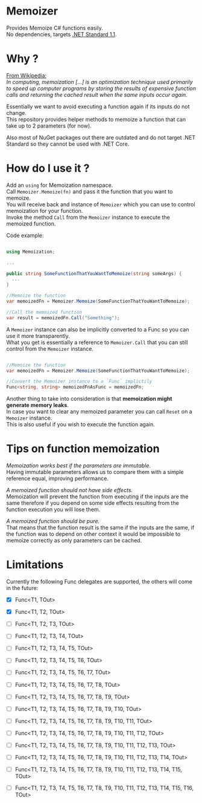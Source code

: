 # Memoizer

Provides Memoize C# functions easily.  
No dependencies, targets [.NET Standard 1.1](https://github.com/dotnet/standard/blob/master/docs/versions/netstandard1.1.md).  

# Why ?

[From Wikipedia:](https://en.wikipedia.org/wiki/Memoization)  
_In computing, memoization [...] is an optimization technique used primarily to speed up computer programs by storing the results of expensive function calls and returning the cached result when the same inputs occur again._

Essentially we want to avoid executing a function again if its inputs do not change.  
This repository provides helper methods to memoize a function that can take up to 2 parameters (for now).

Also most of NuGet packages out there are outdated and do not target .NET Standard so they cannot be used with .NET Core.  

# How do I use it ?

Add an `using` for Memoization namespace.  
Call `Memoizer.Memoize(fn)` and pass it the function that you want to memoize.  
You will receive back and instance of `Memoizer` which you can use to control memoization for your function.  
Invoke the method `Call` from the `Memoizer` instance to execute the memoized function.  

Code example:

```csharp

using Memoization;

...

public string SomeFunctionThatYouWantToMemoize(string someArgs) {
  ...
}

//Memoize the function
var memoizedFn = Memoizer.Memoize(SomeFunctionThatYouWantToMemoize);

//Call the memoized function
var result = memoizedFn.Call("Something");

```

A `Memoizer` instance can also be implicitly converted to a Func so you can use it more transparently.  
What you get is essentially a reference to `Memoizer.Call` that you can still control from the `Memoizer` instance.  

```csharp

//Memoize the function
var memoizedFn = Memoizer.Memoize(SomeFunctionThatYouWantToMemoize);

//Convert the Memoizer instance to a `Func` implictily
Func<string, string> memoizedFnAsFunc = memoizedFn;

```

Another thing to take into consideration is that **memoization might generate memory leaks**.  
In case you want to clear any memoized parameter you can call `Reset` on a `Memoizer` instance.  
This is also useful if you wish to execute the function again.

# Tips on function memoization

_Memoization works best if the parameters are immutable_.  
Having immutable parameters allows us to compare them with a simple reference equal, improving performance.

_A memoized function should not have side effects._  
Memoization will prevent the function from executing if the inputs are the same therefore if you depend on some side effects resulting from the function execution you will lose them.  

_A memoized function should be pure._  
That means that the function result is the same if the inputs are the same, if the function was to depend on other context it would be impossible to memoize correctly as only parameters can be cached. 

# Limitations

Currently the following Func delegates are supported, the others will come in the future:

- [x] Func<T1, TOut>
- [x] Func<T1, T2, TOut>
- [ ] Func<T1, T2, T3, TOut>
- [ ] Func<T1, T2, T3, T4, TOut>
- [ ] Func<T1, T2, T3, T4, T5, TOut>
- [ ] Func<T1, T2, T3, T4, T5, T6, TOut>
- [ ] Func<T1, T2, T3, T4, T5, T6, T7, TOut>
- [ ] Func<T1, T2, T3, T4, T5, T6, T7, T8, TOut>
- [ ] Func<T1, T2, T3, T4, T5, T6, T7, T8, T9, TOut>
- [ ] Func<T1, T2, T3, T4, T5, T6, T7, T8, T9, T10, TOut>
- [ ] Func<T1, T2, T3, T4, T5, T6, T7, T8, T9, T10, T11, TOut>
- [ ] Func<T1, T2, T3, T4, T5, T6, T7, T8, T9, T10, T11, T12, TOut>
- [ ] Func<T1, T2, T3, T4, T5, T6, T7, T8, T9, T10, T11, T12, T13, TOut>
- [ ] Func<T1, T2, T3, T4, T5, T6, T7, T8, T9, T10, T11, T12, T13, T14, TOut>
- [ ] Func<T1, T2, T3, T4, T5, T6, T7, T8, T9, T10, T11, T12, T13, T14, T15, TOut>
- [ ] Func<T1, T2, T3, T4, T5, T6, T7, T8, T9, T10, T11, T12, T13, T14, T15, T16, TOut>

